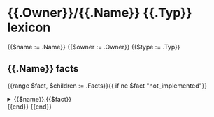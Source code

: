 # {{.Owner}}/{{.Name}} {{.Typ}} lexicon
{{$name := .Name}}
{{$owner := .Owner}}
{{$type := .Typ}}
##  {{.Name}} facts
{{range $fact, $children := .Facts}}{{ if ne $fact "not_implemented"}}<details><summary>{{$name}}.{{$fact}}</summary><p>

#### Example of finding every {{$fact}} and having a review flow comment on it:

```yaml
tenets:
  - name: find_all_{{$fact}}
    doc:  Example query to find all instances of {{$fact}}
    flows:
      codelingo/review
	       comment: This is a {{$fact}}.
	   query: |
	     import {{$owner}}/{{$type}}/{{$name}}

	     @review comment
	     {{$name}}.{{$fact}}
```
</p></details>
{{end}}
{{end}}